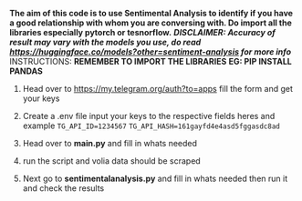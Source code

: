 **The aim of this code is to use Sentimental Analysis to identify if you have a good relationship with whom you are conversing with. Do import all the libraries especially pytorch or tesnorflow.**
***DISCLAIMER: Accuracy of result may vary with the models you use, do read https://huggingface.co/models?other=sentiment-analysis for more info***
INSTRUCTIONS:
**REMEMBER TO IMPORT THE LIBRARIES**
**EG: PIP INSTALL PANDAS**
1. Head over to https://my.telegram.org/auth?to=apps fill the form and get your keys
2. Create a .env file input your keys to the respective fields heres and example
      ```TG_API_ID=1234567```
       ```TG_API_HASH=161gayfd4e4asd5fggasdc8ad```

3. Head over to **main.py** and fill in whats needed
4. run the script and volia data should be scraped
5. Next go to **sentimentalanalysis.py** and fill in whats needed then run it and check the results
